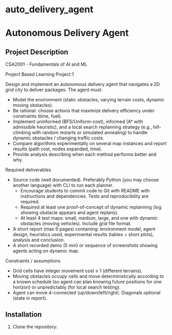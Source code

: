 # auto_delivery_agent
# Autonomous Delivery Agent

## Project Description
CSA2001 - Fundamentals of AI and ML

Project Based Learning
Project 1

Design and implement an autonomous delivery agent that navigates a 2D grid city to deliver packages. The agent must:
- Model the environment (static obstacles, varying terrain costs, dynamic moving obstacles).
- Be rational: choose actions that maximize delivery efficiency under constraints (time, fuel).
- Implement uninformed (BFS/Uniform-cost), informed (A* with admissible heuristic), and a local search replanning strategy (e.g., hill-climbing with random restarts or simulated annealing) to handle dynamic obstacles / changing traffic costs.
- Compare algorithms experimentally on several map instances and report results (path cost, nodes expanded, time).
- Provide analysis describing when each method performs better and why.

Required deliverables
- Source code (well documented). Preferably Python (you may choose another language) with CLI to run each planner.
  - Encourage students to commit code to Git with README with instructions and dependencies. Tests and reproducibility are required.
  - Required at least one proof-of-concept of dynamic replanning (log showing obstacle appears and agent replans).
  - At least 4 test maps: small, medium, large, and one with dynamic obstacles (moving vehicles). Include grid file format.
- A short report (max 6 pages) containing: environment model, agent design, heuristics used, experimental results (tables + short plots), analysis and conclusion.
- A short recorded demo (5 min) or sequence of screenshots showing agents acting on dynamic map.

Constraints / assumptions
- Grid cells have integer movement cost ≥ 1 (different terrains).
- Moving obstacles occupy cells and move deterministically according to a known schedule (so agent can plan knowing future positions for one horizon) or unpredictably (for local search testing).
- Agent can move 4-connected (up/down/left/right). Diagonals optional (state in report).

## Installation
1. Clone the repository:
